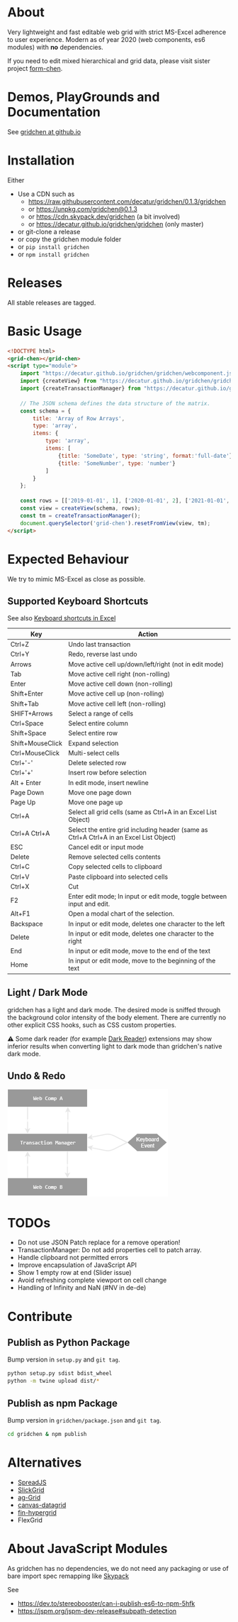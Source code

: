 # About
Very lightweight and fast editable web grid with strict MS-Excel adherence to user experience.
Modern as of year 2020 (web components, es6 modules) with **no** dependencies.

If you need to edit mixed hierarchical and grid data, please visit sister project [form-chen](https://decatur.github.io/form-chen).

# Demos, PlayGrounds and Documentation

See [gridchen at github.io](https://decatur.github.io/gridchen)

# Installation

Either
* Use a CDN such as
    * https://raw.githubusercontent.com/decatur/gridchen/0.1.3/gridchen
    * or https://unpkg.com/gridchen@0.1.3
    * or https://cdn.skypack.dev/gridchen (a bit involved)
    * or https://decatur.github.io/gridchen/gridchen (only master)
* or git-clone a release
* or copy the gridchen module folder
* or `pip install gridchen`
* or `npm install gridchen`

# Releases

All stable releases are tagged.

# Basic Usage

```HTML
<!DOCTYPE html>
<grid-chen></grid-chen>
<script type="module">
    import "https://decatur.github.io/gridchen/gridchen/webcomponent.js"
    import {createView} from "https://decatur.github.io/gridchen/gridchen/matrixview.js"
    import {createTransactionManager} from "https://decatur.github.io/gridchen/gridchen/utils.js";

    // The JSON schema defines the data structure of the matrix.
    const schema = {
        title: 'Array of Row Arrays',
        type: 'array',
        items: {
            type: 'array',
            items: [
                {title: 'SomeDate', type: 'string', format:'full-date'},
                {title: 'SomeNumber', type: 'number'}
            ]
        }
    };
    
    const rows = [['2019-01-01', 1], ['2020-01-01', 2], ['2021-01-01', 3]];
    const view = createView(schema, rows);
    const tm = createTransactionManager();
    document.querySelector('grid-chen').resetFromView(view, tm);
</script>

```

# Expected Behaviour

We try to mimic MS-Excel as close as possible.

## Supported Keyboard Shortcuts

See also [Keyboard shortcuts in Excel](https://support.office.com/en-us/article/keyboard-shortcuts-in-excel-1798d9d5-842a-42b8-9c99-9b7213f0040f)

|Key            |               Action               |
|---------------|------------------------------------|
Ctrl+Z              | Undo last transaction
Ctrl+Y              | Redo, reverse last undo
Arrows              | Move active cell up/down/left/right (not in edit mode)
Tab                 | Move active cell right (non-rolling)
Enter               | Move active cell down (non-rolling)
Shift+Enter         | Move active cell up (non-rolling)
Shift+Tab           | Move active cell left (non-rolling)
SHIFT+Arrows        | Select a range of cells
Ctrl+Space          | Select entire column
Shift+Space         | Select entire row
Shift+MouseClick    | Expand selection
Ctrl+MouseClick     | Multi-select cells
Ctrl+'-'            | Delete selected row
Ctrl+'+'            | Insert row before selection
Alt + Enter         | In edit mode, insert newline
Page Down           | Move one page down
Page Up             | Move one page up
Ctrl+A              | Select all grid cells (same as Ctrl+A in an Excel List Object)
Ctrl+A Ctrl+A       | Select the entire grid including header (same as Ctrl+A Ctrl+A in an Excel List Object)
ESC                 | Cancel edit or input mode
Delete              | Remove selected cells contents
Ctrl+C              | Copy selected cells to clipboard
Ctrl+V              | Paste clipboard into selected cells
Ctrl+X              | Cut
F2                  | Enter edit mode; In input or edit mode, toggle between input and edit.
Alt+F1              | Open a modal chart of the selection.
Backspace           | In input or edit mode, deletes one character to the left
Delete              | In input or edit mode, deletes one character to the right
End                 | In input or edit mode, move to the end of the text
Home                | In input or edit mode, move to the beginning of the text

## Light / Dark Mode

gridchen has a light and dark mode. 
The desired mode is sniffed through the background color intensity of the body element.
There are currently no other explicit CSS hooks, such as CSS custom properties.

⚠ Some dark reader (for example <a href="https://darkreader.org">Dark Reader</a>) extensions may show inferior
results when converting light to dark mode than gridchen's native dark mode.


## Undo & Redo

![tm](tm.png)

# TODOs

* Do not use JSON Patch replace for a remove operation!
* TransactionManager: Do not add properties cell to patch array.
* Handle clipboard not permitted errors
* Improve encapsulation of JavaScript API 
* Show 1 empty row at end (Slider issue)
* Avoid refreshing complete viewport on cell change
* Handling of Infinity and NaN (#NV in de-de)

# Contribute

## Publish as Python Package

Bump version in `setup.py` and `git tag`.

````bash
python setup.py sdist bdist_wheel
python -m twine upload dist/*
````

## Publish as npm Package

Bump version in `gridchen/package.json` and `git tag`.

````bash
cd gridchen & npm publish
````

# Alternatives
* [SpreadJS](https://grapecity.com)
* [SlickGrid](https://github.com/mleibman/SlickGrid)
* [ag-Grid](https://www.ag-grid.com/)
* [canvas-datagrid](https://github.com/TonyGermaneri/canvas-datagrid)
* [fin-hypergrid](https://github.com/fin-hypergrid/core)
* FlexGrid

# About JavaScript Modules

As gridchen has no dependencies, we do not need any packaging or use of bare import spec remapping like [Skypack](https://www.skypack.dev/)

See
* https://dev.to/stereobooster/can-i-publish-es6-to-npm-5hfk
* https://jspm.org/jspm-dev-release#subpath-detection


